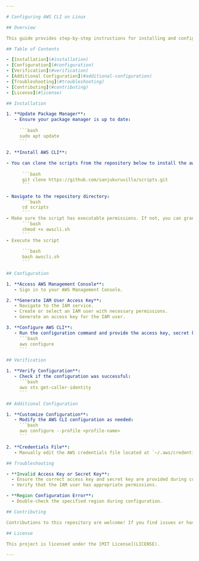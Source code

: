 ```yaml
---

# Configuring AWS CLI on Linux

## Overview

This guide provides step-by-step instructions for installing and configuring the AWS Command Line Interface (CLI) on a Linux system.

## Table of Contents

- [Installation](#installation)
- [Configuration](#configuration)
- [Verification](#verification)
- [Additional Configuration](#additional-configuration)
- [Troubleshooting](#troubleshooting)
- [Contributing](#contributing)
- [License](#license)

## Installation

1. **Update Package Manager**:
   - Ensure your package manager is up to date:
     
     ```bash
     sudo apt update
     ```

2. **Install AWS CLI**:
  
- You can clone the scripts from the repository below to install the awscli and Terraform:
  
      ```bash
      git clone https://github.com/sanjukuruvilla/scripts.git
      ```
  
- Navigate to the repository directory:
      ```bash
      cd scripts
      ```
- Make sure the script has executable permissions. If not, you can grant them
      ```bash
      chmod +x awscli.sh
      ```
- Execute the script
  
      ```bash
      bash awscli.sh
      ```
  
## Configuration

1. **Access AWS Management Console**:
   - Sign in to your AWS Management Console.

2. **Generate IAM User Access Key**:
   - Navigate to the IAM service.
   - Create or select an IAM user with necessary permissions.
   - Generate an access key for the IAM user.

3. **Configure AWS CLI**:
   - Run the configuration command and provide the access key, secret key, region, and output format:
     ```bash
     aws configure
     ```

## Verification

1. **Verify Configuration**:
   - Check if the configuration was successful:
     ```bash
     aws sts get-caller-identity
     ```

## Additional Configuration

1. **Customize Configuration**:
   - Modify the AWS CLI configuration as needed:
     ```bash
     aws configure --profile <profile-name>
     ```

2. **Credentials File**:
   - Manually edit the AWS credentials file located at `~/.aws/credentials`.

## Troubleshooting

- **Invalid Access Key or Secret Key**:
  - Ensure the correct access key and secret key are provided during configuration.
  - Verify that the IAM user has appropriate permissions.

- **Region Configuration Error**:
  - Double-check the specified region during configuration.

## Contributing

Contributions to this repository are welcome! If you find issues or have suggestions for improvements, please open an issue or submit a pull request.

## License

This project is licensed under the [MIT License](LICENSE).

---
```

